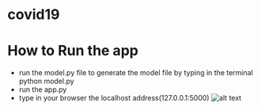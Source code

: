 # covid19
# How to Run the app
* run the model.py file to generate the model file by typing in the terminal 
python model.py
* run the app.py 
* type in your browser the localhost address(127.0.0.1:5000) 
![alt text](https://i.ibb.co/nfqZ61S/Capture.jpg)
